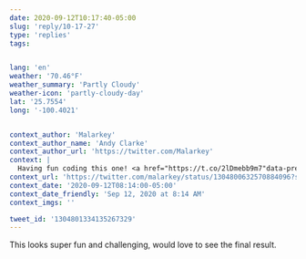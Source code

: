```yaml
---
date: 2020-09-12T10:17:40-05:00
slug: 'reply/10-17-27'
type: 'replies'
tags:


lang: 'en'
weather: '70.46°F'
weather_summary: 'Partly Cloudy'
weather-icon: 'partly-cloudy-day'
lat: '25.7554'
long: '-100.4021'


context_author: 'Malarkey'
context_author_name: 'Andy Clarke'
context_author_url: 'https://twitter.com/Malarkey'
context: |
  Having fun coding this one! <a href="https://t.co/2lDmebb9m7"data-pre-embedded="true"rel="nofollow"data-entity-id="1304800623821549572"dir="ltr"data-url="https://twitter.com/Malarkey/status/1304800632570884096/photo/1"data-tco-id="2lDmebb9m7"class="twitter_external_link dir-ltr tco-link has-expanded-path"target="_top"data-expanded-path="/Malarkey/status/1304800632570884096/photo/1">pic.twitter.com/2lDmebb9m7</a>
context_url: 'https://twitter.com/malarkey/status/1304800632570884096?s=12'
context_date: '2020-09-12T08:14:00-05:00'
context_date_friendly: 'Sep 12, 2020 at 8:14 AM'
context_imgs: ''

tweet_id: '1304801334135267329'
---
```

This looks super fun and challenging, would love to see the final result. 